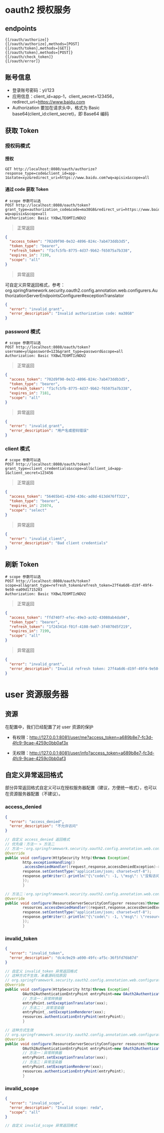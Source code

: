 # oauth2 授权服务

## endpoints

```text
{[/oauth/authorize]}
{[/oauth/authorize],methods=[POST]
{[/oauth/token],methods=[GET]}
{[/oauth/token],methods=[POST]}
{[/oauth/check_token]}
{[/oauth/error]}
```

## 账号信息

- 登录账号密码：yl/123
- 应用信息：client_id=app-1，client_secret=123456，redirect_uri=https://www.baidu.com
- Authorization 要加在请求头中，格式为 Basic base64(client_id:client_secret)，即 Base64 编码

## 获取 Token

### 授权码模式

#### 授权

```shell
GET http://localhost:8080/oauth/authorize?response_type=code&client_id=app-1&state=xyz&redirect_uri=https://www.baidu.com?wq=apisix&scope=all
```

#### 通过 code 获取 Token

```shell
# scope 参数可以选
POST http://localhost:8080/oauth/token?grant_type=authorization_code&code=ma38G8&redirect_uri=https://www.baidu.com?wq=apisix&scope=all
Authorization: Basic YXBwLTE6MTIzNDU2
```

> 正常返回

```json
{
  "access_token": "702d9f90-0e32-4896-824c-7ab473ddb3d5",
  "token_type": "bearer",
  "refresh_token": "f1cfc5fb-8775-4d37-9b62-f65075a7b338",
  "expires_in": 7199,
  "scope": "all"
}
```

> 异常返回

可自定义异常返回格式，参考：org.springframework.security.oauth2.config.annotation.web.configurers.AuthorizationServerEndpointsConfigurer#exceptionTranslator

```json
{
  "error": "invalid_grant",
  "error_description": "Invalid authorization code: ma38G8"
}
```

### password 模式

```shell
# scope 参数可以选
POST http://localhost:8080/oauth/token?username=yl&password=123&grant_type=password&scope=all
Authorization: Basic YXBwLTE6MTIzNDU2
```

> 正常返回

```json
{
  "access_token": "702d9f90-0e32-4896-824c-7ab473ddb3d5",
  "token_type": "bearer",
  "refresh_token": "f1cfc5fb-8775-4d37-9b62-f65075a7b338",
  "expires_in": 7181,
  "scope": "all"
}
```

> 异常返回

```json
{
  "error": "invalid_grant",
  "error_description": "用户名或密码错误"
}
```

### client 模式

```shell
# scope 参数可以选
POST http://localhost:8080/oauth/token?grant_type=client_credentials&scope=all&client_id=app-1&client_secret=123456
```

> 正常返回

```json
{
  "access_token": "56465b41-429d-436c-ad8d-613d476ff322",
  "token_type": "bearer",
  "expires_in": 25074,
  "scope": "select"
}
```

> 异常返回

```json
{
  "error": "invalid_client",
  "error_description": "Bad client credentials"
}
```

## 刷新 Token

```shell
# scope 参数可以选
POST http://localhost:8080/oauth/token?scope=all&grant_type=refresh_token&refresh_token=27f4a6d6-d19f-49f4-9e50-ea09d1715203
Authorization: Basic YXBwLTE6MTIzNDU2
```

> 正常返回

```json
{
  "access_token": "ffd740f7-efec-49e3-ac02-43080ab4da94",
  "token_type": "bearer",
  "refresh_token": "1f24341d-f01f-4108-9a07-3f4070d5f219",
  "expires_in": 7199,
  "scope": "all"
}
```

> 异常返回

```json
{
  "error": "invalid_grant",
  "error_description": "Invalid refresh token: 27f4a6d6-d19f-49f4-9e50-ea09d1715203"
}
```

# user 资源服务器

## 资源

在配置中，我们已经配置了对 user 资源的保护

- 有权限：http://127.0.0.1:8081/user/me?access_token=a689b8e7-fc3d-4fc9-9cae-4259c0bb0af3x

- 无权限：http://127.0.0.1:8081/user/info?access_token=a689b8e7-fc3d-4fc9-9cae-4259c0bb0af3

## 自定义异常返回格式

部分异常返回格式自定义可以在授权服务器配置（建议，方便统一格式），也可以在资源服务器配置（不建议）。

### access_denied

```json
{
  "error": "access_denied",
  "error_description": "不允许访问"
}
```

```java
// 自定义 access_denied 返回格式
// 优先级：方法一 > 方法二
// 方法一：org.springframework.security.oauth2.config.annotation.web.configuration.ResourceServerConfigurerAdapter#configure(HttpSecurity http)
@Override
public void configure(HttpSecurity http)throws Exception{
        http.exceptionHandling()
        .accessDeniedHandler((request,response,accessDeniedException)->{
        response.setContentType("application/json; charset=utf-8");
        response.getWriter().println("{\"code\": -1, \"msg\": \"没有访问权限\"}");
        });
        }

// 方法二：org.springframework.security.oauth2.config.annotation.web.configuration.ResourceServerConfigurerAdapter#configure(ResourceServerSecurityConfigurer resources)
@Override
public void configure(ResourceServerSecurityConfigurer resources)throws Exception{
        resources.accessDeniedHandler((request,response,accessDeniedException)->{
        response.setContentType("application/json; charset=utf-8");
        response.getWriter().println("{\"code\": -1, \"msg\": \"resources 没有访问权限\"}");
        });
        }
```

### invalid_token

```json
{
  "error": "invalid_token",
  "error_description": "dc4c9e29-a690-49fc-af5c-36f5fd76b87d"
}
```

```java
// 自定义 invalid_token 异常返回格式
// 这种方式不生效，未看源码找原因
// org.springframework.security.oauth2.config.annotation.web.configuration.ResourceServerConfigurerAdapter#configure(HttpSecurity http)
@Override
public void configure(HttpSecurity http)throws Exception{
        OAuth2AuthenticationEntryPoint entryPoint=new OAuth2AuthenticationEntryPoint();
        // 方法一：异常转换器
        entryPoint.setExceptionTranslator(xxx);
        // 方法二：_异常渲染器
        entryPoint_.setExceptionRenderer(xxx);
        resources.authenticationEntryPoint(entryPoint);
        }

// 这种方式生效
// org.springframework.security.oauth2.config.annotation.web.configuration.ResourceServerConfigurerAdapter#configure(ResourceServerSecurityConfigurer resources)
@Override
public void configure(ResourceServerSecurityConfigurer resources)throws Exception{
        OAuth2AuthenticationEntryPoint entryPoint=new OAuth2AuthenticationEntryPoint();
        // 方法一：异常转换器
        entryPoint.setExceptionTranslator(xxx);
        // 方法二：异常渲染器
        entryPoint.setExceptionRenderer(xxx);
        resources.authenticationEntryPoint(entryPoint);
        }
```

### invalid_scope

```json
{
  "error": "invalid_scope",
  "error_description": "Invalid scope: reda",
  "scope": "all"
}
```

```java
// 自定义 invalid_scope 异常返回格式
```
